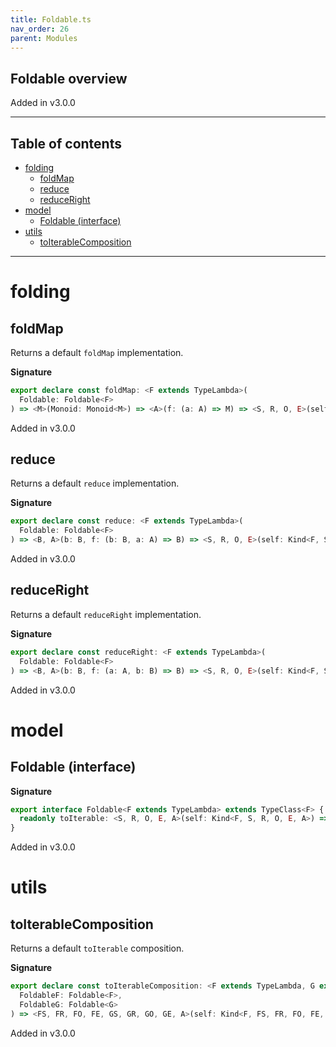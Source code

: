 ```yaml
---
title: Foldable.ts
nav_order: 26
parent: Modules
---
```


## Foldable overview

Added in v3.0.0

---

<h2 class="text-delta">Table of contents</h2>

- [folding](#folding)
  - [foldMap](#foldmap)
  - [reduce](#reduce)
  - [reduceRight](#reduceright)
- [model](#model)
  - [Foldable (interface)](#foldable-interface)
- [utils](#utils)
  - [toIterableComposition](#toiterablecomposition)

---

# folding

## foldMap

Returns a default `foldMap` implementation.

**Signature**

```ts
export declare const foldMap: <F extends TypeLambda>(
  Foldable: Foldable<F>
) => <M>(Monoid: Monoid<M>) => <A>(f: (a: A) => M) => <S, R, O, E>(self: Kind<F, S, R, O, E, A>) => M
```

Added in v3.0.0

## reduce

Returns a default `reduce` implementation.

**Signature**

```ts
export declare const reduce: <F extends TypeLambda>(
  Foldable: Foldable<F>
) => <B, A>(b: B, f: (b: B, a: A) => B) => <S, R, O, E>(self: Kind<F, S, R, O, E, A>) => B
```

Added in v3.0.0

## reduceRight

Returns a default `reduceRight` implementation.

**Signature**

```ts
export declare const reduceRight: <F extends TypeLambda>(
  Foldable: Foldable<F>
) => <B, A>(b: B, f: (a: A, b: B) => B) => <S, R, O, E>(self: Kind<F, S, R, O, E, A>) => B
```

Added in v3.0.0

# model

## Foldable (interface)

**Signature**

```ts
export interface Foldable<F extends TypeLambda> extends TypeClass<F> {
  readonly toIterable: <S, R, O, E, A>(self: Kind<F, S, R, O, E, A>) => Iterable<A>
}
```

Added in v3.0.0

# utils

## toIterableComposition

Returns a default `toIterable` composition.

**Signature**

```ts
export declare const toIterableComposition: <F extends TypeLambda, G extends TypeLambda>(
  FoldableF: Foldable<F>,
  FoldableG: Foldable<G>
) => <FS, FR, FO, FE, GS, GR, GO, GE, A>(self: Kind<F, FS, FR, FO, FE, Kind<G, GS, GR, GO, GE, A>>) => Iterable<A>
```

Added in v3.0.0
